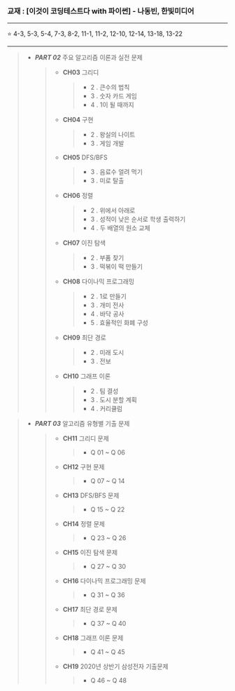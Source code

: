 ### 교재 : [이것이 코딩테스트다 with 파이썬] - 나동빈, 한빛미디어

<hr>

⭐ 4-3, 5-3, 5-4, 7-3, 8-2, 11-1, 11-2, 12-10, 12-14, 13-18, 13-22

<hr>

> * ___PART 02___  주요 알고리즘 이론과 실전 문제 
>    > + __CH03__ 그리디
>    >    > - 2 . 큰수의 법칙
>    >    > - 3 . 숫자 카드 게임
>    >    > - 4 . 1이 될 때까지
>    > + __CH04__ 구현
>    >    > - 2 . 왕실의 나이트
>    >    > - 3 . 게임 개발
>    > + __CH05__ DFS/BFS
>    >    > - 3 . 음료수 얼려 먹기
>    >    > - 3 . 미로 탈출
>    > + __CH06__ 정렬
>    >    > - 2 . 위에서 아래로
>    >    > - 3 . 성적이 낮은 순서로 학생 출력하기
>    >    > - 4 . 두 배열의 원소 교체
>    > + __CH07__ 이진 탐색
>    >    > - 2 . 부품 찾기
>    >    > - 3 . 떡볶이 떡 만들기
>    > + __CH08__ 다이나믹 프로그래밍
>    >    > - 2 . 1로 만들기
>    >    > - 3 . 개미 전사
>    >    > - 4 . 바닥 공사
>    >    > - 5 . 효율적인 화폐 구성
>    > + __CH09__ 최단 경로
>    >    > - 2 . 미래 도시
>    >    > - 3 . 전보
>    > + __CH10__ 그래프 이론
>    >    > - 2 . 팀 결성
>    >    > - 3 . 도시 분할 계획
>    >    > - 4 . 커리큘럼

> * ___PART 03___  알고리즘 유형별 기출 문제 
>    > + __CH11__ 그리디 문제
>    >    > - Q 01 ~ Q 06
>    > + __CH12__ 구현 문제
>    >    > - Q 07 ~ Q 14
>    > + __CH13__ DFS/BFS 문제
>    >    > - Q 15 ~ Q 22
>    > + __CH14__ 정렬 문제
>    >    > - Q 23 ~ Q 26
>    > + __CH15__ 이진 탐색 문제
>    >    > - Q 27 ~ Q 30
>    > + __CH16__ 다이나믹 프로그래밍 문제
>    >    > - Q 31 ~ Q 36
>    > + __CH17__ 최단 경로 문제
>    >    > - Q 37 ~ Q 40
>    > + __CH18__ 그래프 이론 문제
>    >    > - Q 41 ~ Q 45
>    > + __CH19__ 2020년 상반기 삼성전자 기출문제
>    >    > - Q 46 ~ Q 48

